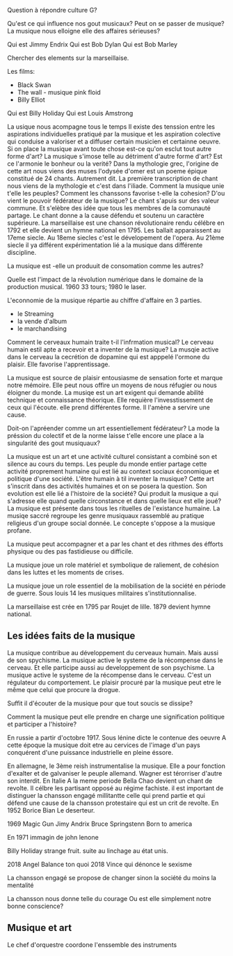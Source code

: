 Question à répondre culture G?

Qu'est ce qui influence nos gout musicaux?
Peut on se passer de musique?
La musique nous elloigne elle des affaires sérieuses?

Qui est Jimmy Endrix
Qui est Bob Dylan
Qui est Bob Marley

Chercher des elements sur la marseillaise.

Les films:
- Black Swan
- The wall - musique pink floid
- Billy Elliot

Qui est Billy Holiday
Qui est Louis Amstrong



La usique nous acompagne tous le temps
Il existe des tenssion entre les aspirations individuelles pratiqué par la musique et les aspiration colective qui conduise a valoriser et a diffuser certain musicien et certainne oeuvre.
Si on place la musique avant toute chose est-ce qu'on esclut tout autre forme d'art?
La musique s'imose telle au détriment d'autre forme d'art?
Est ce l'armonie le bonheur ou la verité?
Dans la mythologie grec, l'origine de cette art nous viens des muses l'odysée d'omer est un poeme épique constitué de 24 chants. Autrement dit. La première transcription de chant nous viens de la mythologie et c'est dans l'iliade.
Comment la musique unie t'elle les peuples?
Comment les chanssons favorise t-elle la cohesion?
D'ou vient le pouvoir fédérateur de la musique?
Le chant s'apuis sur des valeur commune. Et s'elèbre des idée que tous les membres de la comunauté partage.
Le chant donne a la cause défendu et soutenu un caractère supérieure.
La marseillaise est une chanson révolutionaire rendu célébre en 1792 et elle devient un hymne national en 1795.
Les ballait apparaissent au 17eme siecle. Au 18eme siecles c'est le dévelopement de l'opera.
Au 21ème siecle il ya différent expérimentation lié a la musique dans différente discipline.

La musique est -elle un produuit de consomation comme les autres?

Quelle est l'impact de la révolution numérique dans le domaine de la production musical.
1960 33 tours;
1980 le laser.

L'econnomie de la musique répartie au chiffre d'affaire en 3 parties.
 - le Streaming
 - la vende d'album
 - le marchandising

Comment le cerveaux humain traite t-il l'infrmation musical?
Le cerveau humain estil apte a recevoir et a inventer de la musique?
La musqie active dans le cerveau la cecrétion de dopamine qui est apppelé l'ormone du plaisir.
Elle favorise l'apprentissage.

La musique est source de plaisir entousiasme de sensation forte et marque notre mémoire.
Elle peut nous offire un moyens de nous réfugier ou nous éloigner du monde.
La musiqe est un art exigent qui demande abilité technique et connaissance théorique.
Elle requière l'invesstissement de ceux qui l'écoute.
elle prend différentes forme.
Il l'amène a servire une cause.

Doit-on l'apréender comme un art essentiellement fédérateur?
La mode la préssion du colectif et de la norme laisse t'elle encore une place a la singularité des gout musiquaux?

La musique est un art et une activité culturel consistant a combiné son et silence au cours du temps.
Les peuple du monde entier partage cette activité proprement humaine qui est lié au context sociaux économique et politique d'une société.
L'être humain à til inventer la musique?
Cette art s'inscrit dans des activités humaines et on se posera la question. Son evolution est elle lié a l'histoire de la société?
Qui produit la musique a qui s'adresse elle quand quelle circonstance et dans quelle lieux est elle joué?
La musique est présente dans tous les rituelles de l'existance humaine.
La musiqe saccré regroupe les genre musiquaux rassemblé au pratique religieus d'un groupe social donnée.
Le concepte s'oppose a la musique profane.

La musique peut accompagner et a par les chant et des rithmes des éfforts physique ou des pas fastidieuse ou difficile.

La musique joue un role matériel et symbolique de raliement, de cohésion dans les luttes et les moments de crises.

La musique joue un role essentiel de la mobilisation de la société en période de guerre.
Sous louis 14 les musiques militaires s'institutionnalise.

La marseillaise est crée en 1795 par Roujet de lille. 
1879 devient hymne national.

## Les idées faits de la musique

La musique contribue au développement du cerveaux humain. Mais aussi de son spychisme.
La musique active le systeme de la récompense dans le cerveau.
Et elle participe aussi au developpement de son psychisme.
La musique active le systeme de la récompense dans le cerveau.
C'est un régulateur du comportement.
Le plaisir procuré par la musique peut etre le même que celui que procure la drogue.

Suffit il d'écouter de la musique pour que tout soucis se dissipe?

Comment la musique peut elle prendre en charge une signification politique et participer a l'histoire?

En russie a partir d'octobre 1917.
Sous lénine dicte le contenue des oeuvre
A cette époque la musique doit etre au cervices de l'image d'un pays conquérent d'une puissance industrielle en pleine éssore.

En allemagne, le 3ème reish instrumentalise la musique. Elle a pour fonction d'exalter et de galvaniser le peuple allemand. Wagner est térorriser d'autre son interdit.
En Italie A la meme periode Bella Chao devient un chant de revolte. Il célbre les partisant opposé au régime fachiste.
il est important de distinguer la chansson engagé millitantte celle qui prend partie et qui défend une cause de la chansson protestaire qui est un crit de revolte.
En 1952 Borice Bian Le deserteur.

1969 Magic Gun Jimy Andrix
Bruce Springstenn Born to america

En 1971 immagin de john lenone

Billy Holiday  strange fruit. suite au linchage au état unis.

2018 Angel Balance ton quoi
2018 Vince qui dénonce le sexisme

La chansson engagé se propose de changer sinon la société du moins la mentalité

La chansson nous donne telle du courage Ou est elle simplement notre bonne conscience?


## Musique et art

Le chef d'orquestre coordone l'enssemble des instruments
